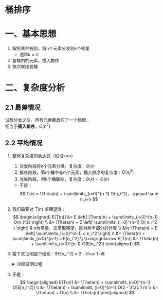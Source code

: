 # 桶排序

# 一、基本思想

1. 按照某种规则，将n个元素分发到k个桶里
    - 通常$k \approx n$
2. 各桶内的元素，插入排序
3. 依次联结各桶


# 二、复杂度分析

## 2.1 最差情况
试想分发之后，所有元素都放在了一个桶里...  
相当于**插入排序**，$O(n^2)$

## 2.2 平均情况

1. 整体复杂度的表达式（假设k=n）
    1. 分发阶段将n个元素分发，复杂度：$\Theta(n)$
    2. 排序阶段，第i个桶中有$n_i$个元素，插入排序的复杂度：$O(n_i^2)$
    3. 收集阶段，将k个桶联结，复杂度：$\Theta(k) = \Theta(n)$
    - 于是：
        $$
        T(n) = \Theta(n) + \sum\limits_{i=0}^{n-1} O(n_i^2)， \qquad \sum n_i=n
        $$

2. 我们需要对 $T(n)$ 求期望值：
$$
\begin{aligned}
E[T(n)] &= E \left[ \Theta(n) + \sum\limits_{i=0}^{n-1} O(n_i^2) \right] \\
&= \Theta(n) + E \left[ \sum\limits_{i=0}^{n-1} O( n_i^2 ) \right] & n为常量，这里取期望，是对后半部分的计算 \\
&\le \Theta(n) + E \left[ \sum\limits_{i=0}^{n-1} c n_i^2  \right] \\
&= \Theta(n) + \sum\limits_{i=0}^{n-1} c E[n_i^2] \\
\Longrightarrow  E[T(n)] &= \Theta(n) + \sum\limits_{i=0}^{n-1} O(E[n_i^2])
\end{aligned}
$$

3. 接下来证明这个结论：$E[n_i^2] = 2 - \frac 1 n$
    
    <details>
    <summary>详细证明过程</summary>
    
    - 定义随机变量$X_{ij}$：
        $$
        X_{ij} = 
        \begin{cases}
        1, &第j个元素被分发到第i个桶里 \\
        0,&其他
        \end{cases}
        $$
    - 那么第i个桶中的元素个数 $n_i = \sum\limits_j X_{ij}$，于是：
        $$
        \begin{aligned}
        E[n_i^2] &= E \left[ \left( \sum\limits_j X_{ij} \right)^2 \right] \\
        &= E \left[ ( X_{i1} + X_{i2} + ... + X_{in} )^2 \right] \\
        &= E \left[ \sum\limits_{j} {X_{ij}}^2 + \sum\limits_{1 \le j \le n} \sum\limits_{
            \begin{subarray}{c}
            1 \le k \le n \\
            k \ne j
            \end{subarray}
        } X_{ij} X_{ik} \right] \\
        &= \sum\limits_{j} E \left[ {X_{ij}}^2 \right] + \sum\limits_{1 \le j \le n} \sum\limits_{
            \begin{subarray}{c}
            1 \le k \le n \\
            k \ne j
            \end{subarray}
        } E \left[ X_{ij} X_{ik} \right] \\
        &= \sum\limits_{j} \frac 1 n + \sum\limits_{1 \le j \le n} \sum\limits_{
            \begin{subarray}{c}
            1 \le k \le n \\
            k \ne j
            \end{subarray}
        } \frac 1 {n^2} & 推导见下方注释 \\
        &= 1 + n(n-1) \frac 1 {n^2} \\
        &= 2 - \frac 1 n
        \end{aligned}
        $$
    > 由 $X_{ij}$ 的分布律，很容易求得 $E[{X_{ij}}^2]、E[X_{ij} X_{ik}]$
    > - $X_{ij}$ 分布律如下：
    >    |0|1|
    >    |---|---|
    >    |$1 - \frac 1 n$|$\frac 1 n$|
    > - $E[{X_{ij}}^2] = P(X_{ij} = 1) = \frac 1 n$
    > - $E[X_{ij} X_{ik}] = P(X_{ij} = 1) P(X_{ik} = 1) = \frac 1 {n^2}$
    

    </details>

4. 于是：
$$
\begin{aligned}
E[T(n)] &= \Theta(n) + \sum\limits_{i=0}^{n-1} O(E[n_i^2]) \\
&= \Theta(n) + \sum\limits_{i=0}^{n-1} O(2 - \frac 1 n) \\
&= \Theta(n) + O(n) \\
&= \Theta(n)
\end{aligned}
$$